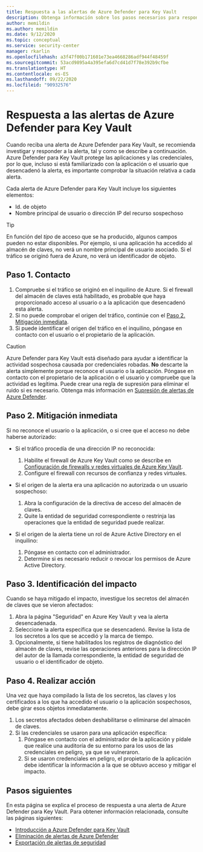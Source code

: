 ```yaml
---
title: Respuesta a las alertas de Azure Defender para Key Vault
description: Obtenga información sobre los pasos necesarios para responder a las alertas de Azure Defender para Key Vault.
author: memildin
ms.author: memildin
ms.date: 9/12/2020
ms.topic: conceptual
ms.service: security-center
manager: rkarlin
ms.openlocfilehash: a3f47f00b171601e73ea4668286adf944f48459f
ms.sourcegitcommit: 53acd9895a4a395efa6d7cd41d7f78e392b9cfbe
ms.translationtype: HT
ms.contentlocale: es-ES
ms.lasthandoff: 09/22/2020
ms.locfileid: "90932576"
---
```

# <a name="respond-to-azure-defender-for-key-vault-alerts"></a>Respuesta a las alertas de Azure Defender para Key Vault
Cuando reciba una alerta de Azure Defender para Key Vault, se recomienda investigar y responder a la alerta, tal y como se describe a continuación. Azure Defender para Key Vault protege las aplicaciones y las credenciales, por lo que, incluso si está familiarizado con la aplicación o el usuario que desencadenó la alerta, es importante comprobar la situación relativa a cada alerta.  

Cada alerta de Azure Defender para Key Vault incluye los siguientes elementos:

- Id. de objeto
- Nombre principal de usuario o dirección IP del recurso sospechoso

> [!TIP]
> En función del *tipo* de acceso que se ha producido, algunos campos pueden no estar disponibles. Por ejemplo, si una aplicación ha accedido al almacén de claves, no verá un nombre principal de usuario asociado. Si el tráfico se originó fuera de Azure, no verá un identificador de objeto.

## <a name="step-1-contact"></a>Paso 1. Contacto

1. Compruebe si el tráfico se originó en el inquilino de Azure. Si el firewall del almacén de claves está habilitado, es probable que haya proporcionado acceso al usuario o a la aplicación que desencadenó esta alerta.
1. Si no puede comprobar el origen del tráfico, continúe con el [Paso 2. Mitigación inmediata](#step-2-immediate-mitigation).
1. Si puede identificar el origen del tráfico en el inquilino, póngase en contacto con el usuario o el propietario de la aplicación. 

> [!CAUTION]
> Azure Defender para Key Vault está diseñado para ayudar a identificar la actividad sospechosa causada por credenciales robadas. **No** descarte la alerta simplemente porque reconoce el usuario o la aplicación. Póngase en contacto con el propietario de la aplicación o el usuario y compruebe que la actividad es legítima. Puede crear una regla de supresión para eliminar el ruido si es necesario. Obtenga más información en [Supresión de alertas de Azure Defender](alerts-suppression-rules.md).


## <a name="step-2-immediate-mitigation"></a>Paso 2. Mitigación inmediata 
Si no reconoce el usuario o la aplicación, o si cree que el acceso no debe haberse autorizado:

- Si el tráfico procedía de una dirección IP no reconocida:
    1. Habilite el firewall de Azure Key Vault como se describe en [Configuración de firewalls y redes virtuales de Azure Key Vault](../key-vault/general/network-security.md).
    1. Configure el firewall con recursos de confianza y redes virtuales.

- Si el origen de la alerta era una aplicación no autorizada o un usuario sospechoso:
    1. Abra la configuración de la directiva de acceso del almacén de claves.
    1. Quite la entidad de seguridad correspondiente o restrinja las operaciones que la entidad de seguridad puede realizar.  

- Si el origen de la alerta tiene un rol de Azure Active Directory en el inquilino:
    1. Póngase en contacto con el administrador.
    1. Determine si es necesario reducir o revocar los permisos de Azure Active Directory.

## <a name="step-3-identify-impact"></a>Paso 3. Identificación del impacto 
Cuando se haya mitigado el impacto, investigue los secretos del almacén de claves que se vieron afectados:
1. Abra la página "Seguridad" en Azure Key Vault y vea la alerta desencadenada.
1. Seleccione la alerta específica que se desencadenó.
    Revise la lista de los secretos a los que se accedió y la marca de tiempo.
1. Opcionalmente, si tiene habilitados los registros de diagnóstico del almacén de claves, revise las operaciones anteriores para la dirección IP del autor de la llamada correspondiente, la entidad de seguridad de usuario o el identificador de objeto.  

## <a name="step-4-take-action"></a>Paso 4. Realizar acción 
Una vez que haya compilado la lista de los secretos, las claves y los certificados a los que ha accedido el usuario o la aplicación sospechosos, debe girar esos objetos inmediatamente.

1. Los secretos afectados deben deshabilitarse o eliminarse del almacén de claves.
1. Si las credenciales se usaron para una aplicación específica:
    1. Póngase en contacto con el administrador de la aplicación y pídale que realice una auditoría de su entorno para los usos de las credenciales en peligro, ya que se vulneraron.
    1. Si se usaron credenciales en peligro, el propietario de la aplicación debe identificar la información a la que se obtuvo acceso y mitigar el impacto.


## <a name="next-steps"></a>Pasos siguientes

En esta página se explica el proceso de respuesta a una alerta de Azure Defender para Key Vault. Para obtener información relacionada, consulte las páginas siguientes:

- [Introducción a Azure Defender para Key Vault](defender-for-key-vault-introduction.md)
- [Eliminación de alertas de Azure Defender](alerts-suppression-rules.md)
- [Exportación de alertas de seguridad](continuous-export.md)